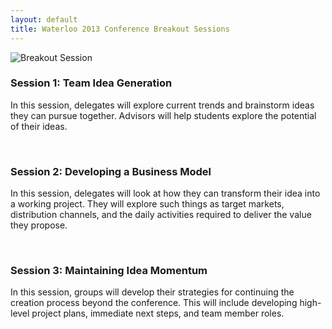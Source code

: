 ```yaml
---
layout: default
title: Waterloo 2013 Conference Breakout Sessions
---
```

<img src="http://c3inspire.com/wp-content/uploads/2012/06/c3-Conference-11-300x193.jpg" alt="Breakout Session" class="img-thumbnail pull-right">

### Session 1: Team Idea Generation

In this session, delegates will explore current trends and brainstorm ideas they can pursue together. Advisors will help students explore the potential of their ideas.

<br>

### Session 2: Developing a Business Model

In this session, delegates will look at how they can transform their idea into a working project. They will explore such things as target markets, distribution channels, and the daily activities required to deliver the value they propose.

<br>

### Session 3: Maintaining Idea Momentum

In this session, groups will develop their strategies for continuing the creation process beyond the conference. This will include developing high-level project plans, immediate next steps, and team member roles.
